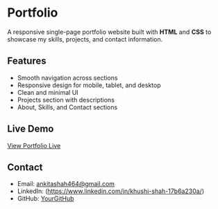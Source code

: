 # Portfolio

A responsive single-page portfolio website built with **HTML** and **CSS** to showcase my skills, projects, and contact information.
## Features

- Smooth navigation across sections
- Responsive design for mobile, tablet, and desktop
- Clean and minimal UI
- Projects section with descriptions
- About, Skills, and Contact sections

## Live Demo

[View Portfolio Live](https://your-username.github.io/portfolio/)

## Contact

- Email: ankitashah464@gmail.com  
- LinkedIn: (https://www.linkedin.com/in/khushi-shah-17b6a230a/)  
- GitHub: [YourGitHub](https://github.com/khushi-shah701)

